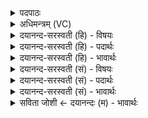 <details><summary>पदपाठः</summary>

ए॒ताव॑त्। रू॒पम्। य॒ज्ञस्य॑। यत्। दे॒वैः। ब्रह्म॑णा। कृ॒तम्। तत्। ए॒तत्। सर्व॑म्। आ॒प्नो॒ति॒। य॒ज्ञे। सौ॒त्रा॒म॒णी। सु॒ते। ३१।
</details>

<details><summary>अधिमन्त्रम् (VC)</summary>

- यज्ञो देवता
- हैमवर्चिर्ऋषिः
- अनुष्टुप्
- गान्धारः
</details>

<details><summary>दयानन्द-सरस्वती (हि) - विषयः</summary>

फिर मनुष्यों को क्या करना चाहिये, इस विषय को अगले मन्त्र में कहा है ॥
</details>

<details><summary>दयानन्द-सरस्वती (हि) - पदार्थः</summary>

पदार्थान्वयभाषाः -  जो मनुष्य (यत्) जिस (देवैः) विद्वानों और (ब्रह्मणा) परमेश्वर वा चार वेदों ने (यज्ञस्य) यज्ञ के (एतावत्) इतने (रूपम्) स्वरूप को (कृतम्) सिद्ध किया वा प्रकाशित किया है, (तत्) उस (एतत्) इस (सर्वम्) समस्त को (सौत्रामणी) जिसमें यज्ञोपवीतादि ग्रन्थियुक्त सूत्र धारण किये जाते हैं, उस (सुते) सिद्ध किये हुए (यज्ञे) यज्ञ में (आप्नोति) प्राप्त होता है, वह द्विज होने का आरम्भ करता है ॥३१ ॥
</details>

<details><summary>दयानन्द-सरस्वती (हि) - भावार्थः</summary>

भावार्थभाषाः -  विद्वान् मनुष्यों को योग्य है कि जितना यज्ञ के अनुष्ठान का अनुसन्धान किया जाता है, उतना ही अनुष्ठान करके बड़े उत्तम यज्ञ के फल को प्राप्त होवें ॥३१ ॥
</details>

<details><summary>दयानन्द-सरस्वती (सं) - विषयः</summary>

पुनर्मनुष्यः किं कुर्युरित्याह ॥
</details>

<details><summary>दयानन्द-सरस्वती (सं) - पदार्थः</summary>

पदार्थान्वयभाषाः -  यो मनुष्यो यद्देवैर्ब्रह्मणा यज्ञस्यैतावद् रूपं कृतं तदेतत् सर्वं सौत्रामणी सुते यज्ञ आप्नोति, स द्विजत्वारम्भं करोति ॥३१ ॥
</details>

<details><summary>दयानन्द-सरस्वती (सं) - भावार्थः</summary>

भावार्थभाषाः -  विद्वद्भिर्मनुष्यैर्यावद् यज्ञानुष्ठानानुसन्धानं क्रियेत तावदेवानुष्ठाय महोत्तमं यज्ञफलमाप्तव्यम् ॥३१ ॥
</details>

<details><summary>सविता जोशी ← दयानन्दः (म) - भावार्थः</summary>

भावार्थभाषाः -  विद्वान माणसांनी यज्ञाच्या विधीचे जितके अनुसंधान केले जाऊ शकते तितके अनुष्ठान करावे व बृहद् यज्ञाचे फळ प्राप्त करावे.
</details>